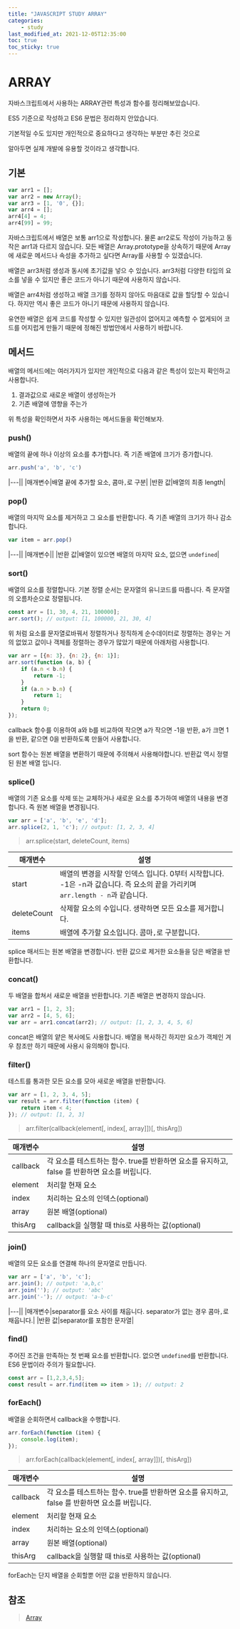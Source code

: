 ```yaml
---
title: "JAVASCRIPT STUDY ARRAY"
categories:
    - study
last_modified_at: 2021-12-05T12:35:00
toc: true
toc_sticky: true
---
```


# ARRAY

자바스크립트에서 사용하는 ARRAY관련 특성과 함수를 정리해보았습니다.

ES5 기준으로 작성하고 ES6 문법은 정리하지 안았습니다.

기본적일 수도 있지만 개인적으로 중요하다고 생각하는 부분만 추린 것으로

알아두면 실제 개발에 유용할 것이라고 생각합니다.

## 기본

```js
var arr1 = [];
var arr2 = new Array();
var arr3 = [1, '0', {}];
var arr4 = [];
arr4[4] = 4;
arr4[99] = 99;
```

자바스크립트에서 배열은 보통 arr1으로 작성합니다. 물론 arr2로도 작성이 가능하고 동작은 arr1과 다르지 않습니다.
모든 배열은 Array.prototype을 상속하기 때문에 Array에 새로운 메서드나 속성을 추가하고 싶다면 Array를 사용할 수 있겠습니다.

배열은 arr3처럼 생성과 동시에 초기값을 넣으 수 있습니다.
arr3처럼 다양한 타입의 요소를 넣을 수 있지만 좋은 코드가 아니기 때문에 사용하지 않습니다.

배열은 arr4처럼 생성하고 배열 크기를 정하지 않아도 마음대로 값을 할당할 수 있습니다. 하지만 역시 좋은 코드가 아니기 때문에 사용하지 않습니다.

유연한 배열은 쉽게 코드를 작성할 수 있지만 일관성이 없어지고 예측할 수 없게되어 코드를 어지럽게 만들기 때문에 정해진 방법안에서 사용하기 바랍니다.

## 메서드

배열의 메서드에는 여러가지가 있지만 개인적으로 다음과 같은 특성이 있는지 확인하고 사용합니다.

1. 결과값으로 새로운 배열이 생성하는가
2. 기존 배열에 영향을 주는가

위 특성을 확인하면서 자주 사용하는 메서드들을 확인해보자.

### push()

배열의 끝에 하나 이상의 요소를 추가합니다. 즉 기존 배열에 크기가 증가합니다.

```js
arr.push('a', 'b', 'c')
```

|---||
|매개변수|배열 끝에 추가할 요소, 콤마`,`로 구분|
|반환 값|배열의 최종 length|

### pop()

배열의 마지막 요소를 제거하고 그 요소를 반환합니다. 즉 기존 배열의 크기가 하나 감소합니다.

```js
var item = arr.pop()
```

|---||
|매개변수||
|반환 값|배열이 있으면 배열의 마지막 요소, 없으면 `undefined`|


### sort()

배열의 요소를 정렬합니다. 기본 정렬 순서는 문자열의 유니코드를 따릅니다. 즉 문자열의 오름차순으로 정렬됩니다.

```js
const arr = [1, 30, 4, 21, 100000];
arr.sort(); // output: [1, 100000, 21, 30, 4]
```

위 처럼 요소를 문자열로바꿔서 정렬하거나 정직하게 순수데이터로 정렬하는 경우는 거의 없었고 값이나 객체를 정렬하는 경우가 많았기 때문에 아래처럼 사용합니다.

```js
var arr = [{n: 3}, {n: 2}, {n: 1}];
arr.sort(function (a, b) {
    if (a.n < b.n) {
        return -1;
    }
    if (a.n > b.n) {
        return 1;
    }
    return 0;
});
```

callback 함수를 이용하여 a와 b를 비교하여 작으면 a가 작으면 -1을 반환, a가 크면 1을 반환, 같으면 0을 반환하도록 만들어 사용합니다.

sort 함수는 원본 배열을 변환하기 때문에 주의해서 사용해야합니다. 반환값 역시 정렬된 원본 배열 입니다.


### splice()

배열의 기존 요소를 삭제 또는 교체하거나 새로운 요소를 추가하여 배열의 내용을 변경합니다. 즉 원본 배열을 변경됩니다.

```js
var arr = ['a', 'b', 'e', 'd'];
arr.splice(2, 1, 'c'); // output: [1, 2, 3, 4]
```

> arr.splice(start, deleteCount, items)

|매개변수|설명|
|---|---|
|start|배열의 변경을 시작할 인덱스 입니다. 0부터 시작합니다. -1은 -n과 값습니다. 즉 요소의 끝을 가리키며 `arr.length - n`과 같습니다.|
|deleteCount|삭제할 요소의 수입니다. 생략하면 모든 요소를 제거합니다.|
|items|배열에 추가할 요소입니다. 콤마`,`로 구분합니다.|

splice 매서드는 원본 배열을 변경합니다. 반환 값으로 제거한 요소들을 담은 배열을 반환합니다.


### concat()

두 배열을 합쳐서 새로운 배열을 반환합니다. 기존 배열은 변경하지 않습니다.

```js
var arr1 = [1, 2, 3];
var arr2 = [4, 5, 6];
var arr = arr1.concat(arr2); // output: [1, 2, 3, 4, 5, 6]
```

concat은 배열의 얕은 복사에도 사용합니다. 배열을 복사하긴 하지만 요소가 객체인 겨우 참조만 하기 때문에 사용시 유의해야 합니다.


### filter()

테스트를 통과한 모든 요소를 모아 새로운 배열을 반환합니다.

```js
var arr = [1, 2, 3, 4, 5];
var result = arr.filter(function (item) {
    return item < 4;
}); // output: [1, 2, 3]
```

> arr.filter(callback(element[, index[, array]])[, thisArg])

|매개변수|설명|
|---|---|
|callback|각 요소를 테스트하는 함수. true를 반환하면 요소를 유지하고, false 를 반환하면 요소를 버립니다.|
|element|처리할 현재 요소|
|index|처리하는 요소의 인덱스(optional)|
|array|원본 배열(optional)|
|thisArg|callback을 실행할 때 this로 사용하는 값(optional)|


### join()

배열의 모든 요소를 연결해 하나의 문자열로 만듭니다.

```js
var arr = ['a', 'b', 'c'];
arr.join(); // output: 'a,b,c'
arr.join(''); // output: 'abc'
arr.join('-'); // output: 'a-b-c'
```

|---||
|매개변수|separator를 요소 사이를 채웁니다. separator가 없는 경우 콤마`,`로 채웁니다.|
|반환 값|separator를 포함한 문자열|


### find()

주어진 조건을 만족하는 첫 번째 요소를 반환합니다. 없으면 `undefined`를 반환합니다. ES6 문법이라 주의가 필요합니다.

```js
const arr = [1,2,3,4,5];
const result = arr.find(item => item > 1); // output: 2
```


### forEach()

배열을 순회하면서 callback을 수행합니다.

```js
arr.forEach(function (item) {
    console.log(item);
});
```

> arr.forEach(callback(element[, index[, array]])[, thisArg])

|매개변수|설명|
|---|---|
|callback|각 요소를 테스트하는 함수. true를 반환하면 요소를 유지하고, false 를 반환하면 요소를 버립니다.|
|element|처리할 현재 요소|
|index|처리하는 요소의 인덱스(optional)|
|array|원본 배열(optional)|
|thisArg|callback을 실행할 때 this로 사용하는 값(optional)|

forEach는 단지 배열을 순회할뿐 어떤 값을 반환하지 않습니다.




## 참조
> [Array](https://developer.mozilla.org/ko/docs/Web/JavaScript/Reference/Global_Objects/Array)
